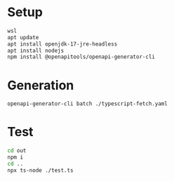 # Setup
```bash
wsl
apt update
apt install openjdk-17-jre-headless
apt install nodejs
npm install @openapitools/openapi-generator-cli
```

# Generation
```bash
openapi-generator-cli batch ./typescript-fetch.yaml
```

# Test
```bash
cd out
npm i 
cd ..
npx ts-node ./test.ts   
```